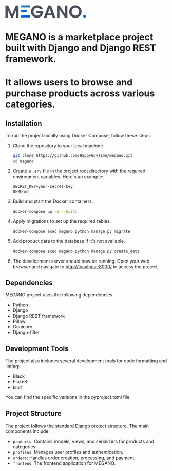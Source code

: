 ![image](./frontend/static/frontend/assets/img/logo.png)

# MEGANO is a marketplace project built with Django and Django REST framework. 
# It allows users to browse and purchase products across various categories.

## Installation

To run the project locally using Docker Compose, follow these steps:

1. Clone the repository to your local machine.

    ```bash
    git clone https://github.com/HappyGuyTime/megano.git
    cd megano
    ```

2. Create a `.env` file in the project root directory with the required environment variables. Here's an example:

    ```plaintext
    SECRET_KEY=your-secret-key
    DEBUG=1
    ```

3. Build and start the Docker containers.

    ```bash
    docker-compose up -d --build
    ```

4. Apply migrations to set up the required tables.

    ```bash
    docker-compose exec megano python manage.py migrate
    ```

5. Add product data to the database if it's not available.

    ```bash
    docker-compose exec megano python manage.py create_data
    ```

6. The development server should now be running. Open your web browser and navigate to [http://localhost:8000/](http://localhost:8000/) to access the project.

## Dependencies

MEGANO project uses the following dependencies:

- Python
- Django
- Django REST framework
- Pillow
- Gunicorn
- Django-filter

## Development Tools

The project also includes several development tools for code formatting and linting:

- Black
- Flake8
- Isort

You can find the specific versions in the pyproject.toml file.

## Project Structure

The project follows the standard Django project structure. The main components include:

- `products`: Contains models, views, and serializers for products and categories.
- `profiles`: Manages user profiles and authentication.
- `orders`: Handles order creation, processing, and payment.
- `frontend`: The frontend application for MEGANO.
